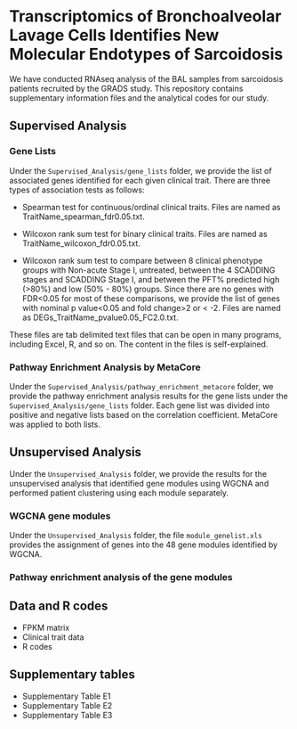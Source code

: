 # Transcriptomics of Bronchoalveolar Lavage Cells Identifies New Molecular Endotypes of Sarcoidosis
We have conducted RNAseq analysis of the BAL samples from sarcoidosis patients recruited by the GRADS study. This repository contains supplementary information files and the analytical codes for our study. 

## Supervised Analysis

### Gene Lists
Under the `Supervised_Analysis/gene_lists` folder, we provide the list of associated genes identified for each given clinical trait. There are three types of association tests as follows:

* Spearman test for continuous/ordinal clinical traits. Files are named as TraitName_spearman_fdr0.05.txt. 

* Wilcoxon rank sum test for binary clinical traits. Files are named as TraitName_wilcoxon_fdr0.05.txt.

* Wilcoxon rank sum test to compare between 8 clinical phenotype groups with Non-acute Stage I, untreated, between the 4 SCADDING stages and SCADDING Stage I, and between the PFT% predicted high (>80%) and low (50% - 80%) groups. Since there are no genes with FDR<0.05 for most of these comparisons, we provide the list of genes with nominal p value<0.05 and fold change>2 or < -2. Files are named as DEGs_TraitName_pvalue0.05_FC2.0.txt. 

These files are tab delimited text files that can be open in many programs, including Excel, R, and so on. The content in the files is self-explained.

### Pathway Enrichment Analysis by MetaCore
Under the `Supervised_Analysis/pathway_enrichment_metacore` folder, we provide the pathway enrichment analysis results for the gene lists under the `Supervised_Analysis/gene_lists` folder. Each gene list was divided into positive and negative lists based on the correlation coefficient. MetaCore was applied to both lists.

## Unsupervised Analysis
Under the `Unsupervised_Analysis` folder, we provide the results for the unsupervised analysis that identified gene modules using WGCNA and performed patient clustering using each module separately.

### WGCNA gene modules
Under the `Unsupervised_Analysis` folder, the file `module_genelist.xls` provides the assignment of genes into the 48 gene modules identified by WGCNA. 

### Pathway enrichment analysis of the gene modules

## Data and R codes
* FPKM matrix
* Clinical trait data
* R codes

## Supplementary tables
* Supplementary Table E1
* Supplementary Table E2
* Supplementary Table E3
